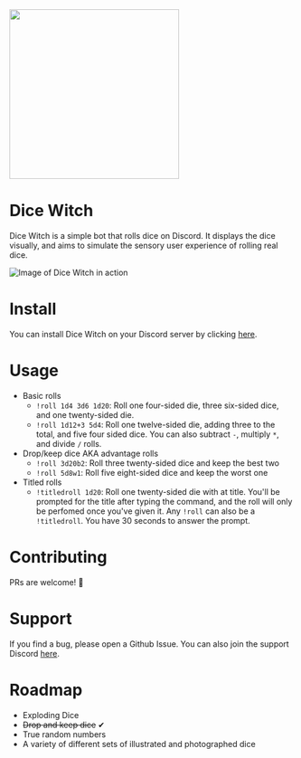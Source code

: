 <img src="https://i.imgur.com/v1Dog6h.jpeg" width="300">

# Dice Witch

Dice Witch is a simple bot that rolls dice on Discord. It displays the dice visually, and aims to simulate the sensory user experience of rolling real dice.

![Image of Dice Witch in action](https://i.imgur.com/yVYfpEa.gif)

# Install

You can install Dice Witch on your Discord server by clicking [here](https://discord.com/api/oauth2/authorize?client_id=808161585876697108&permissions=0&scope=bot).

# Usage

- Basic rolls
  - `!roll 1d4 3d6 1d20`: Roll one four-sided die, three six-sided dice, and one twenty-sided die.
  - `!roll 1d12+3 5d4`: Roll one twelve-sided die, adding three to the total, and five four sided dice. You can also subtract `-`, multiply `*`, and divide `/` rolls.
- Drop/keep dice AKA advantage rolls
  - `!roll 3d20b2`: Roll three twenty-sided dice and keep the best two
  - `!roll 5d8w1`: Roll five eight-sided dice and keep the worst one
- Titled rolls
  - `!titledroll 1d20`: Roll one twenty-sided die with at title. You'll be prompted for the title after typing the command, and the roll will only be perfomed once you've given it. Any `!roll` can also be a `!titledroll`. You have 30 seconds to answer the prompt.

# Contributing

PRs are welcome! 🙂

# Support

If you find a bug, please open a Github Issue. You can also join the support Discord [here](https://discord.gg/7FT6VT5x).

# Roadmap

- Exploding Dice
- ~~Drop and keep dice~~ ✔
- True random numbers
- A variety of different sets of illustrated and photographed dice
